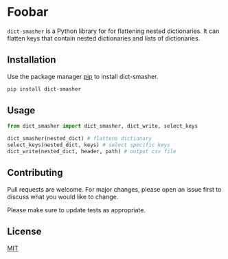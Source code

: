 # Foobar

`dict-smasher` is a Python library for for flattening nested dictionaries. It can flatten keys that contain nested dictionaries and lists of dictionaries.

## Installation

Use the package manager [pip](https://pip.pypa.io/en/stable/) to install dict-smasher.

```bash
pip install dict-smasher
```

## Usage

```python
from dict_smasher import dict_smasher, dict_write, select_keys

dict_smasher(nested_dict) # flattens dictionary
select_keys(nested_dict, keys) # select specific keys
dict_write(nested_dict, header, path) # output csv file
```

## Contributing
Pull requests are welcome. For major changes, please open an issue first to discuss what you would like to change.

Please make sure to update tests as appropriate.

## License
[MIT](https://choosealicense.com/licenses/mit/)